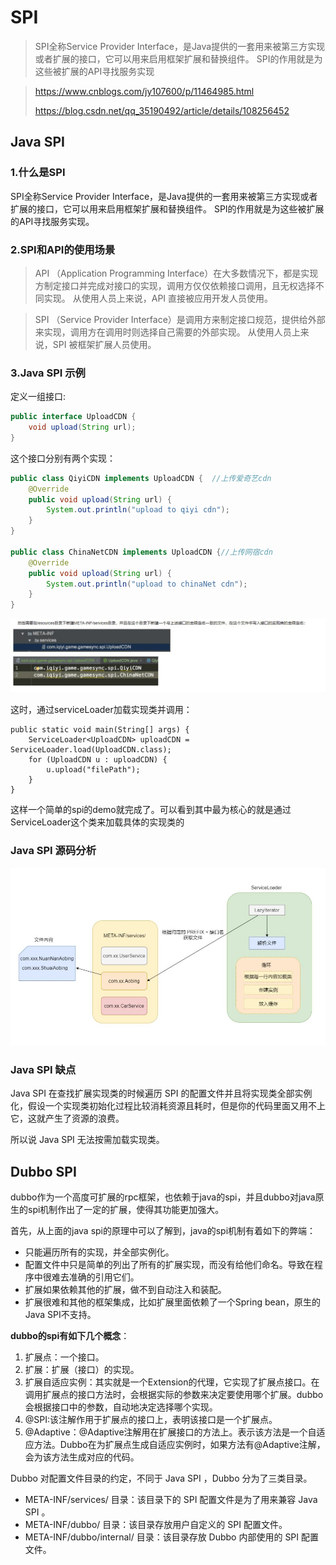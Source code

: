 # SPI
> SPI全称Service Provider Interface，是Java提供的一套用来被第三方实现或者扩展的接口，它可以用来启用框架扩展和替换组件。 SPI的作用就是为这些被扩展的API寻找服务实现

> https://www.cnblogs.com/jy107600/p/11464985.html
>
> https://blog.csdn.net/qq_35190492/article/details/108256452

## Java SPI

### 1.什么是SPI

SPI全称Service Provider Interface，是Java提供的一套用来被第三方实现或者扩展的接口，它可以用来启用框架扩展和替换组件。 SPI的作用就是为这些被扩展的API寻找服务实现。

### 2.SPI和API的使用场景
    
> API （Application Programming Interface）在大多数情况下，都是实现方制定接口并完成对接口的实现，调用方仅仅依赖接口调用，且无权选择不同实现。 从使用人员上来说，API 直接被应用开发人员使用。

> SPI （Service Provider Interface）是调用方来制定接口规范，提供给外部来实现，调用方在调用时则选择自己需要的外部实现。  从使用人员上来说，SPI 被框架扩展人员使用。

### 3.Java SPI 示例

定义一组接口:

```java
public interface UploadCDN {
    void upload(String url);
}
```
这个接口分别有两个实现：

```java
public class QiyiCDN implements UploadCDN {  //上传爱奇艺cdn
    @Override
    public void upload(String url) {
        System.out.println("upload to qiyi cdn");
    }
}

public class ChinaNetCDN implements UploadCDN {//上传网宿cdn
    @Override
    public void upload(String url) {
        System.out.println("upload to chinaNet cdn");
    }
}

```

![](images/spi00.jpg)

 这时，通过serviceLoader加载实现类并调用：

```
public static void main(String[] args) {
    ServiceLoader<UploadCDN> uploadCDN = ServiceLoader.load(UploadCDN.class);
    for (UploadCDN u : uploadCDN) {
        u.upload("filePath");
    }
}
```

这样一个简单的spi的demo就完成了。可以看到其中最为核心的就是通过ServiceLoader这个类来加载具体的实现类的

### Java SPI 源码分析

![](images/spi002.jpg)

### Java SPI 缺点

Java SPI 在查找扩展实现类的时候遍历 SPI 的配置文件并且将实现类全部实例化，假设一个实现类初始化过程比较消耗资源且耗时，但是你的代码里面又用不上它，这就产生了资源的浪费。

所以说 Java SPI 无法按需加载实现类。

## Dubbo SPI

dubbo作为一个高度可扩展的rpc框架，也依赖于java的spi，并且dubbo对java原生的spi机制作出了一定的扩展，使得其功能更加强大。

首先，从上面的java spi的原理中可以了解到，java的spi机制有着如下的弊端：

- 只能遍历所有的实现，并全部实例化。
- 配置文件中只是简单的列出了所有的扩展实现，而没有给他们命名。导致在程序中很难去准确的引用它们。
- 扩展如果依赖其他的扩展，做不到自动注入和装配。
- 扩展很难和其他的框架集成，比如扩展里面依赖了一个Spring bean，原生的Java SPI不支持。

**dubbo的spi有如下几个概念**：

1. 扩展点：一个接口。
2. 扩展：扩展（接口）的实现。
3. 扩展自适应实例：其实就是一个Extension的代理，它实现了扩展点接口。在调用扩展点的接口方法时，会根据实际的参数来决定要使用哪个扩展。dubbo会根据接口中的参数，自动地决定选择哪个实现。
4. @SPI:该注解作用于扩展点的接口上，表明该接口是一个扩展点。
5. @Adaptive：@Adaptive注解用在扩展接口的方法上。表示该方法是一个自适应方法。Dubbo在为扩展点生成自适应实例时，如果方法有@Adaptive注解，会为该方法生成对应的代码。

Dubbo 对配置文件目录的约定，不同于 Java SPI ，Dubbo 分为了三类目录。

- META-INF/services/ 目录：该目录下的 SPI 配置文件是为了用来兼容 Java SPI 。
- META-INF/dubbo/ 目录：该目录存放用户自定义的 SPI 配置文件。
- META-INF/dubbo/internal/ 目录：该目录存放 Dubbo 内部使用的 SPI 配置文件。

